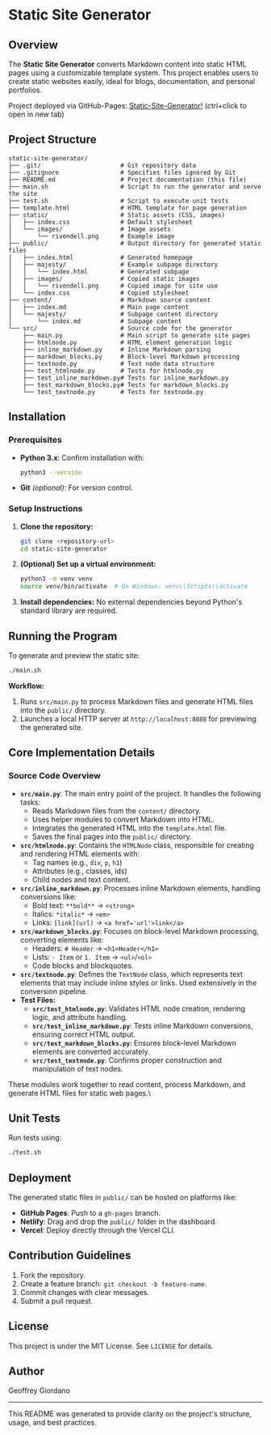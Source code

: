 # Static Site Generator

## Overview

The **Static Site Generator** converts Markdown content into static HTML pages using a customizable template system. This project enables users to create static websites easily, ideal for blogs, documentation, and personal portfolios.

Project deployed via GitHub-Pages: [Static-Site-Generator!](https://jeffe89.github.io/static-site-generator/) (ctrl+click to open in new tab)

## Project Structure

```
static-site-generator/
├── .git/                      # Git repository data
├── .gitignore                 # Specifies files ignored by Git
├── README.md                  # Project documentation (this file)
├── main.sh                    # Script to run the generator and serve the site
├── test.sh                    # Script to execute unit tests
├── template.html              # HTML template for page generation
├── static/                    # Static assets (CSS, images)
│   ├── index.css              # Default stylesheet
│   └── images/                # Image assets
│       └── rivendell.png      # Example image
├── public/                    # Output directory for generated static files
│   ├── index.html             # Generated homepage
│   ├── majesty/               # Example subpage directory
│   │   └── index.html         # Generated subpage
│   ├── images/                # Copied static images
│   │   └── rivendell.png      # Copied image for site use
│   └── index.css              # Copied stylesheet
├── content/                   # Markdown source content
│   ├── index.md               # Main page content
│   └── majesty/               # Subpage content directory
│       └── index.md           # Subpage content
└── src/                       # Source code for the generator
    ├── main.py                # Main script to generate site pages
    ├── htmlnode.py            # HTML element generation logic
    ├── inline_markdown.py     # Inline Markdown parsing
    ├── markdown_blocks.py     # Block-level Markdown processing
    ├── textnode.py            # Text node data structure
    ├── test_htmlnode.py       # Tests for htmlnode.py
    ├── test_inline_markdown.py# Tests for inline_markdown.py
    ├── test_markdown_blocks.py# Tests for markdown_blocks.py
    └── test_textnode.py       # Tests for textnode.py
```

## Installation

### Prerequisites

- **Python 3.x**: Confirm installation with:
  ```bash
  python3 --version
  ```
- **Git** *(optional)*: For version control.

### Setup Instructions

1. **Clone the repository:**
   ```bash
   git clone <repository-url>
   cd static-site-generator
   ```
2. **(Optional) Set up a virtual environment:**
   ```bash
   python3 -m venv venv
   source venv/bin/activate  # On Windows: venv\\Scripts\\activate
   ```
3. **Install dependencies:** No external dependencies beyond Python's standard library are required.

## Running the Program

To generate and preview the static site:

```bash
./main.sh
```

**Workflow:**

1. Runs `src/main.py` to process Markdown files and generate HTML files into the `public/` directory.
2. Launches a local HTTP server at `http://localhost:8888` for previewing the generated site.

## Core Implementation Details
### Source Code Overview
- **`src/main.py`**: The main entry point of the project. It handles the following tasks:
  - Reads Markdown files from the `content/` directory.
  - Uses helper modules to convert Markdown into HTML.
  - Integrates the generated HTML into the `template.html` file.
  - Saves the final pages into the `public/` directory.
- **`src/htmlnode.py`**: Contains the `HTMLNode` class, responsible for creating and rendering HTML elements with:
  - Tag names (e.g., `div`, `p`, `h1`)
  - Attributes (e.g., classes, ids)
  - Child nodes and text content.
- **`src/inline_markdown.py`**: Processes inline Markdown elements, handling conversions like:
  - Bold text: `**bold**` → `<strong>`
  - Italics: `*italic*` → `<em>`
  - Links: `[link](url)` → `<a href='url'>link</a>`
- **`src/markdown_blocks.py`**: Focuses on block-level Markdown processing, converting elements like:
  - Headers: `# Header` → `<h1>Header</h1>`
  - Lists: `- Item` or `1. Item` → `<ul>`/`<ol>`
  - Code blocks and blockquotes.
- **`src/textnode.py`**: Defines the `TextNode` class, which represents text elements that may include inline styles or links. Used extensively in the conversion pipeline.
- **Test Files:**
  - **`src/test_htmlnode.py`**: Validates HTML node creation, rendering logic, and attribute handling.
  - **`src/test_inline_markdown.py`**: Tests inline Markdown conversions, ensuring correct HTML output.
  - **`src/test_markdown_blocks.py`**: Ensures block-level Markdown elements are converted accurately.
  - **`src/test_textnode.py`**: Confirms proper construction and manipulation of text nodes.
  
These modules work together to read content, process Markdown, and generate HTML files for static web pages.\

## Unit Tests

Run tests using:

```bash
./test.sh
```

## Deployment

The generated static files in `public/` can be hosted on platforms like:

- **GitHub Pages**: Push to a `gh-pages` branch.
- **Netlify**: Drag and drop the `public/` folder in the dashboard.
- **Vercel**: Deploy directly through the Vercel CLI.

## Contribution Guidelines

1. Fork the repository.
2. Create a feature branch: `git checkout -b feature-name`.
3. Commit changes with clear messages.
4. Submit a pull request.

## License

This project is under the MIT License. See `LICENSE` for details.

## Author
Geoffrey Giordano

---

This README was generated to provide clarity on the project's structure, usage, and best practices.
